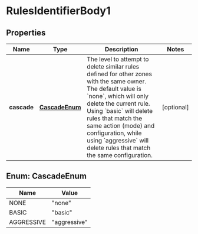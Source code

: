 # RulesIdentifierBody1

## Properties
Name | Type | Description | Notes
------------ | ------------- | ------------- | -------------
**cascade** | [**CascadeEnum**](#CascadeEnum) | The level to attempt to delete similar rules defined for other zones with the same owner. The default value is &#x60;none&#x60;, which will only delete the current rule. Using &#x60;basic&#x60; will delete rules that match the same action (mode) and configuration, while using &#x60;aggressive&#x60; will delete rules that match the same configuration. |  [optional]

<a name="CascadeEnum"></a>
## Enum: CascadeEnum
Name | Value
---- | -----
NONE | &quot;none&quot;
BASIC | &quot;basic&quot;
AGGRESSIVE | &quot;aggressive&quot;
